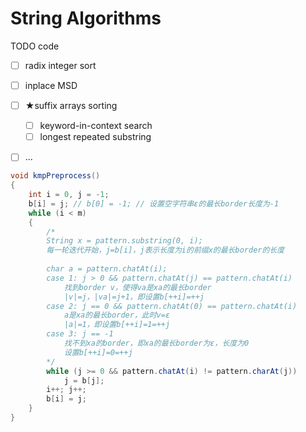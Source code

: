 # String Algorithms



TODO code

* [ ] radix integer sort
* [ ] inplace MSD
* [ ] ★suffix arrays sorting
  * [ ] keyword-in-context search
  * [ ] longest repeated substring
* [ ] ...



```java
void kmpPreprocess()
{
    int i = 0, j = -1;
    b[i] = j; // b[0] = -1; // 设置空字符串ε的最长border长度为-1
    while (i < m)
    {
        /*
        String x = pattern.substring(0, i);
        每一轮迭代开始，j=b[i]，j表示长度为i的前缀x的最长border的长度
        
        char a = pattern.chatAt(i);
        case 1: j > 0 && pattern.chatAt(j) == pattern.chatAt(i)
        	找到border v，使得va是xa的最长border
        	|v|=j，|va|=j+1，即设置b[++i]=++j
        case 2: j == 0 && pattern.chatAt(0) == pattern.chatAt(i)
        	a是xa的最长border，此时v=ε
        	|a|=1，即设置b[++i]=1=++j
        case 3: j == -1
        	找不到xa的border，即xa的最长border为ε，长度为0
        	设置b[++i]=0=++j
        */
        while (j >= 0 && pattern.chatAt(i) != pattern.charAt(j)) 
            j = b[j];
        i++; j++;
        b[i] = j;
    }
}
```




